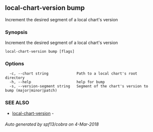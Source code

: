 ## local-chart-version bump

Increment the desired segment of a local chart's version

### Synopsis


Increment the desired segment of a local chart's version

```
local-chart-version bump [flags]
```

### Options

```
  -c, --chart string             Path to a local chart's root directory
  -h, --help                     help for bump
  -s, --version-segment string   Segment of the chart's version to bump (major|minor|patch)
```

### SEE ALSO
* [local-chart-version](local-chart-version.md)	 - 

###### Auto generated by spf13/cobra on 4-Mar-2018
